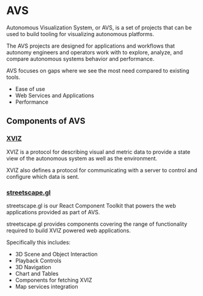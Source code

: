 # AVS

Autonomous Visualization System, or AVS, is a set of projects that can be used to build tooling for
visualizing autonomous platforms.

The AVS projects are designed for applications and workflows that autonomy engineers and operators
work with to explore, analyze, and compare autonomous systems behavior and performance.

AVS focuses on gaps where we see the most need compared to existing tools.

- Ease of use
- Web Services and Applications
- Performance

## Components of AVS

### [XVIZ](/docs/avs/xviz.md)

XVIZ is a protocol for describing visual and metric data to provide a state view of the autonomous
system as well as the environment.

XVIZ also defines a protocol for communicating with a server to control and configure which data is
sent.

### [streetscape.gl](/docs/avs/streetscape.gl.md)

streetscape.gl is our React Component Toolkit that powers the web applications provided as part of
AVS.

streetscape.gl provides components covering the range of functionality required to build XVIZ
powered web applications.

Specifically this includes:

- 3D Scene and Object Interaction
- Playback Controls
- 3D Navigation
- Chart and Tables
- Components for fetching XVIZ
- Map services integration
